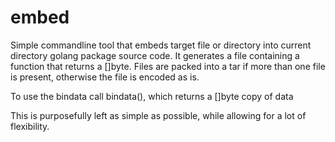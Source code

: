 # embed

Simple commandline tool that embeds target file or directory into current directory golang package source code. It generates a file containing a function that returns a []byte. Files are packed into a tar if more than one file is present, otherwise the file is encoded as is.

To use the bindata call bindata(), which returns a []byte copy of data

This is purposefully left as simple as possible, while allowing for a lot of flexibility.
